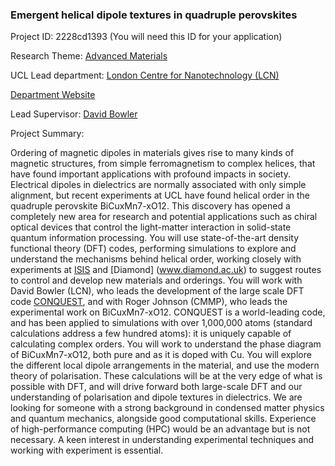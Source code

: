### Emergent helical dipole textures in quadruple perovskites

Project ID: 2228cd1393
(You will need this ID for your application)

Research Theme: [Advanced Materials](../themes/advanced-materials.md)

UCL Lead department: [London Centre for Nanotechnology (LCN)](../departments/london-centre-for-nanotechnology.md)

[Department Website](https://www.london-nano.com)

Lead Supervisor: [David Bowler](https://profiles.ucl.ac.uk/9028)

Project Summary:

Ordering of magnetic dipoles in materials gives rise to many kinds of magnetic structures, from simple ferromagnetism to complex helices, that have found important applications with profound impacts in society. Electrical dipoles in dielectrics are normally associated with only simple alignment, but recent experiments at UCL have found helical order in the quadruple perovskite BiCuxMn7-xO12. This discovery has opened a completely new area for research and potential applications such as chiral optical devices that control the light-matter interaction in solid-state quantum information processing. You will use state-of-the-art density functional theory (DFT) codes, performing simulations to explore and understand the mechanisms behind helical order, working closely with experiments at [ISIS](www.isis.stfc.ac.uk) and [Diamond] (www.diamond.ac.uk) to suggest routes to control and develop new materials and orderings.
You will work with David Bowler (LCN), who leads the development of the large scale DFT code [CONQUEST](https://github.com/OrderN/CONQUEST-release ), and with Roger Johnson (CMMP), who leads the experimental work on BiCuxMn7-xO12. CONQUEST is a world-leading code, and has been applied to simulations with over 1,000,000 atoms (standard calculations address a few hundred atoms): it is uniquely capable of calculating complex orders.
You will work to understand the phase diagram of BiCuxMn7-xO12, both pure and as it is doped with Cu. You will explore the different local dipole arrangements in the material, and use the modern theory of polarisation. These calculations will be at the very edge of what is possible with DFT, and will drive forward both large-scale DFT and our understanding of polarisation and dipole textures in dielectrics.
We are looking for someone with a strong background in condensed matter physics and quantum mechanics, alongside good computational skills. Experience of high-performance computing (HPC) would be an advantage but is not necessary. A keen interest in understanding experimental techniques and working with experiment is essential.
